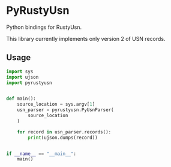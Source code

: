 # PyRustyUsn
Python bindings for RustyUsn.

This library currently implements only version 2 of USN records.

## Usage
```python
import sys
import ujson
import pyrustyusn


def main():
    source_location = sys.argv[1]
    usn_parser = pyrustyusn.PyUsnParser(
        source_location
    )

    for record in usn_parser.records():
        print(ujson.dumps(record))


if __name__ == "__main__":
    main()
```
